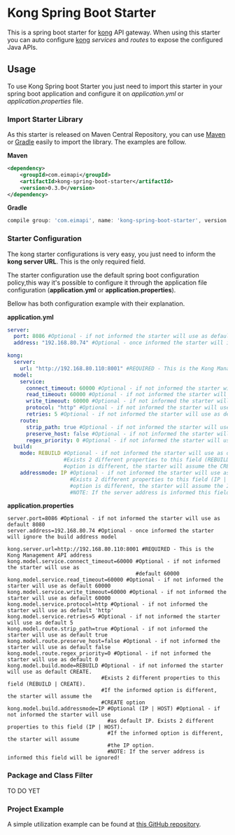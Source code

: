 # Kong Spring Boot Starter

This is a spring boot starter for [kong](https://konghq.com/) API gateway. When using this starter you can auto 
configure [kong](https://konghq.com/) _services_ and _routes_ to expose the configured Java APIs. 


## Usage

To use Kong Spring boot Starter you just need to import this starter in your spring boot application and configure it on 
*application.yml* or *application.properties* file.



### Import Starter Library

As this starter is released on Maven Central Repository, you can use [Maven](http://maven.apache.org/) or 
[Gradle](https://gradle.org/) easily to import the library. The examples are follow.

**Maven**
```xml
<dependency>
    <groupId>com.eimapi</groupId>
    <artifactId>kong-spring-boot-starter</artifactId>
    <version>0.3.0</version>
</dependency>
```

**Gradle**
```groovy
compile group: 'com.eimapi', name: 'kong-spring-boot-starter', version: '0.3.0'
```


### Starter Configuration

The kong starter configurations is very easy, you just need to inform the __kong server URL__. This is the only required
 field.

The starter configuration use the default spring boot configuration policy,this way it's possible to configure it
 through the application file configuration (**application.yml** or **application.properties**).

Bellow has both configuration example with their explanation. 

**application.yml**
```yaml
server:
  port: 8086 #Optional - if not informed the starter will use as default 8080
  address: "192.168.80.74" #Optional - once informed the starter will ignore the build address model

kong:
  server:
    url: "http://192.168.80.110:8001" #REQUIRED - This is the Kong Management API address
  model:
    service:
      connect_timeout: 60000 #Optional - if not informed the starter will use as default 60000
      read_timeout: 60000 #Optional - if not informed the starter will use as default 60000
      write_timeout: 60000 #Optional - if not informed the starter will use as default 60000
      protocol: "http" #Optional - if not informed the starter will use as default 'http'
      retries: 5 #Optional - if not informed the starter will use as default 5
    route:
      strip_path: true #Optional - if not informed the starter will use as default true
      preserve_host: false #Optional - if not informed the starter will use as default false
      regex_priority: 0 #Optional - if not informed the starter will use as default 0
  build:
    mode: REBUILD #Optional - if not informed the starter will use as default CREATE.
                  #Exists 2 different properties to this field (REBUILD | CREATE). If the informed 
                  #option is different, the starter will assume the CREATE option
    addressmode: IP #Optional - if not informed the starter will use as default IP.
                    #Exists 2 different properties to this field (IP | HOST). If the informed 
                    #option is different, the starter will assume the IP option.
                    #NOTE: If the server address is informed this field will be ignored!
```


**application.properties**
```properties
server.port=8086 #Optional - if not informed the starter will use as default 8080
server.address=192.168.80.74 #Optional - once informed the starter will ignore the build address model

kong.server.url=http://192.168.80.110:8001 #REQUIRED - This is the Kong Management API address
kong.model.service.connect_timeout=60000 #Optional - if not informed the starter will use as 
                                         #default 60000
kong.model.service.read_timeout=60000 #Optional - if not informed the starter will use as default 60000
kong.model.service.write_timeout=60000 #Optional - if not informed the starter will use as default 60000
kong.model.service.protocol=http #Optional - if not informed the starter will use as default 'http'
kong.model.service.retries=5 #Optional - if not informed the starter will use as default 5
kong.model.route.strip_path=true #Optional - if not informed the starter will use as default true
kong.model.route.preserve_host=false #Optional - if not informed the starter will use as default false
kong.model.route.regex_priority=0 #Optional - if not informed the starter will use as default 0
kong.model.build.mode=REBUILD #Optional - if not informed the starter will use as default CREATE.
                              #Exists 2 different properties to this field (REBUILD | CREATE). 
                              #If the informed option is different, the starter will assume the
                              #CREATE option
kong.model.build.addressmode=IP #Optional (IP | HOST) #Optional - if not informed the starter will use
                                #as default IP. Exists 2 different properties to this field (IP | HOST).
                                #If the informed option is different, the starter will assume 
                                #the IP option.
                                #NOTE: If the server address is informed this field will be ignored!
```

### Package and Class Filter


TO DO YET


### Project Example 

A simple utilization example can be found at [this GitHub repository](https://github.com/gsdenys/kong-starter-example).

